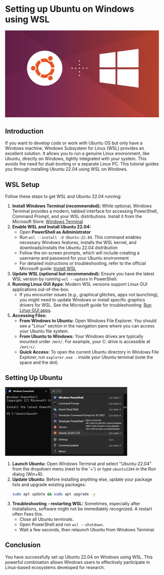 # Setting up Ubuntu on Windows using WSL

![win_ubuntu](./img/winubuntu.jpg)

## Introduction

If you want to develop code or work with Ubuntu OS but only have a Windows machine, Windows Subsystem for Linux (WSL) provides an excellent solution. It allows you to run a genuine Linux environment, like Ubuntu, directly on Windows, tightly integrated with your system. This avoids the need for dual-booting or a separate Linux PC. This tutorial guides you through installing Ubuntu 22.04 using WSL on Windows.

## WSL Setup

Follow these steps to get WSL and Ubuntu 22.04 running:

1.  **Install Windows Terminal (recommended):** While optional, Windows Terminal provides a modern, tabbed interface for accessing PowerShell, Command Prompt, and your WSL distributions. Install it from the Microsoft Store: [Windows Terminal](https://apps.microsoft.com/detail/9n0dx20hk701?hl=en-US&gl=US)
2.  **Enable WSL and Install Ubuntu 22.04:**
    * Open **PowerShell as Administrator**
    * Run `wsl --install -d Ubuntu-22.04`. This command enables necessary Windows features, installs the WSL kernel, and downloads/installs the Ubuntu 22.04 distribution
    * Follow the on-screen prompts, which will include creating a username and password for your Ubuntu environment
    * For detailed instructions or troubleshooting, refer to the official Microsoft guide: [Install WSL](https://learn.microsoft.com/en-us/windows/wsl/install)
3.  **Update WSL (optional but recommended):** Ensure you have the latest WSL version by running `wsl --update` in PowerShell.
4.  **Running Linux GUI Apps:** Modern WSL versions support Linux GUI applications out-of-the-box. 
    * If you encounter issues (e.g., graphical glitches, apps not launching), you might need to update Windows or install specific graphics drivers for WSL. See the Microsoft guide for troubleshooting: [Run Linux GUI apps](https://learn.microsoft.com/en-us/windows/wsl/tutorials/gui-apps).
5.  **Accessing Files:**
    * **From Windows to Ubuntu:** Open Windows File Explorer. You should see a "Linux" section in the navigation pane where you can access your Ubuntu file system.
    * **From Ubuntu to Windows:** Your Windows drives are typically mounted under `/mnt/`. For example, your C: drive is accessible at `/mnt/c/`.
    * **Quick Access:** To open the current Ubuntu directory in Windows File Explorer, run `explorer.exe .` inside your Ubuntu terminal (note the space and the dot).

## Setting Up Ubuntu

<img src="./img/launch_ubuntu.jpg" alt="launch_ubuntu" width="400"/>

1.  **Launch Ubuntu:** Open Windows Terminal and select "Ubuntu-22.04" from the dropdown menu (next to the '+') or type `ubuntu2204` in the Run dialog (Win+R).
2.  **Update Ubuntu:** Before installing anything else, update your package lists and upgrade existing packages:
    ```bash
    sudo apt update && sudo apt upgrade -y
    ```
3.  **Troubleshooting - restarting WSL:** Sometimes, especially after installations, software might not be immediately recognized. A restart often fixes this.
    * Close all Ubuntu terminals.
    * Open PowerShell and run `wsl --shutdown`.
    * Wait a few seconds, then relaunch Ubuntu from Windows Terminal.

## Conclusion

You have successfully set up Ubuntu 22.04 on Windows using WSL. This powerful combination allows Windows users to effectively participate in Linux-based ecosystems developed for research.
